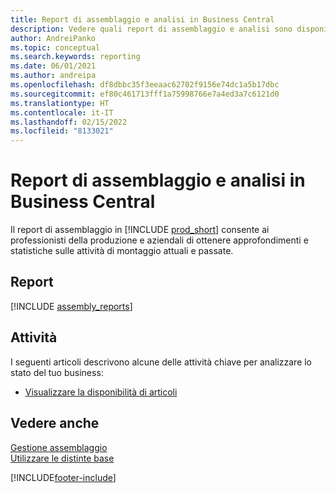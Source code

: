 ```yaml
---
title: Report di assemblaggio e analisi in Business Central
description: Vedere quali report di assemblaggio e analisi sono disponibili nella versione standard di Business Central in modo da poter tenere traccia della propria attività.
author: AndreiPanko
ms.topic: conceptual
ms.search.keywords: reporting
ms.date: 06/01/2021
ms.author: andreipa
ms.openlocfilehash: df8dbbc35f3eeaac62702f9156e74dc1a5b17dbc
ms.sourcegitcommit: ef80c461713fff1a75998766e7a4ed3a7c6121d0
ms.translationtype: HT
ms.contentlocale: it-IT
ms.lasthandoff: 02/15/2022
ms.locfileid: "8133021"
---
```

# <a name="assembly-reports-and-analytics-in-business-central"></a>Report di assemblaggio e analisi in Business Central

Il report di assemblaggio in [!INCLUDE [prod_short](includes/prod_short.md)] consente ai professionisti della produzione e aziendali di ottenere approfondimenti e statistiche sulle attività di montaggio attuali e passate.  

## <a name="reports"></a>Report
[!INCLUDE [assembly_reports](includes/assembly-reports-include.md)]

## <a name="tasks"></a>Attività

I seguenti articoli descrivono alcune delle attività chiave per analizzare lo stato del tuo business:

* [Visualizzare la disponibilità di articoli](inventory-how-availability-overview.md)

## <a name="see-also"></a>Vedere anche

[Gestione assemblaggio](assembly-assemble-items.md)  
[Utilizzare le distinte base](inventory-how-work-boms.md)  


[!INCLUDE[footer-include](includes/footer-banner.md)]
